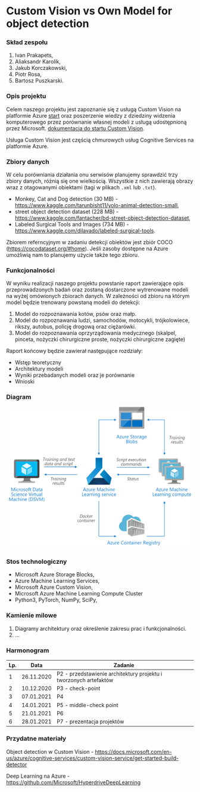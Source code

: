# Custom Vision vs Own Model for object detection

### Skład zespołu
1. Ivan Prakapets,
2. Aliaksandr Karolik,
3. Jakub Korczakowski,
4. Piotr Rosa,
5. Bartosz Puszkarski.

### Opis projektu
Celem naszego projektu jest zapoznanie się z usługą Custom Vision na platformie Azure [start](https://azure.microsoft.com/en-us/services/cognitive-services/custom-vision-service/) oraz poszerzenie wiedzy z dziedziny widzenia komputerowego przez porównanie własnej modeli z usługą udostępnioną przez Microsoft. [dokumentacja do startu Custom Vision](https://docs.microsoft.com/en-us/azure/cognitive-services/custom-vision-service/getting-started-build-a-classifier).

Usługa Custom Vision jest częścią chmurowych usług Cognitive Services na platformie Azure.

### Zbiory danych

W celu porówniania działania onu serwisów planujemy sprawdzić trzy zbiory danych, różnią się one wielkością. Wszystkie z nich zawierają obrazy wraz z otagowanymi obiektami (tagi w plikach `.xml` lub `.txt`).

- Monkey, Cat and Dog detection (30 MB) - https://www.kaggle.com/tarunbisht11/yolo-animal-detection-small,
- street object detection dataset (228 MB) - https://www.kaggle.com/fantacher/bd-street-object-detection-dataset,
- Labeled Surgical Tools and Images (734 MB) - https://www.kaggle.com/dilavado/labeled-surgical-tools.

Zbiorem referncyjnym w zadaniu detekcji obiektów jest zbiór COCO (https://cocodataset.org/#home). Jeśli zasoby dostępne na Azure umożliwią nam to planujemy użycie także tego zbioru.

### Funkcjonalności
W  wyniku realizacji naszego projektu powstanie raport zawierające opis  przeprowadzonych badań oraz zostaną dostarczone wytrenowane modeli na wyżej omówionych zbiorach danych. W zależności od zbioru na którym model będzie trenowany powstaną modeli do detekcji:

1.  Model do rozpoznawania kotów, psów oraz małp. 
2.  Model do rozpoznawania ludzi, samochodów, motocykli, trójkolowiece, rikszy, autobus, policję drogową oraz ciężarówki.
3.  Model do rozpoznawania oprzyrządowania medycznego (skalpel, pinceta, nożyczki chirurgiczne proste, nożyczki chirurgiczne zagięte)

Raport końcowy będzie zawierał następujące rozdziały: 
 - Wstęp teoretyczny 
 - Architektury modeli 
 - Wyniki przebadanych modeli oraz je porównanie 
 - Wnioski 
### Diagram
![alt text](wykres.png "Design")


### Stos technologiczny
- Microsoft Azure Storage Blocks,
- Azure Machine Learning Services,
- Microsoft Azure Custom Vision,
- Microsoft Azure Machine Learning Compute Cluster
- Python3, PyTorch, NumPy, SciPy,


### Kamienie milowe
1. Diagramy architektury oraz określenie zakresu prac i funkcjonalności.
2. ...

### Harmonogram

| Lp. | Data | Zadanie | 
| -------- | ------------- | ------------------------------------------------- |
| 1        | 26.11.2020          | P2 - przedstawienie architektury projektu i tworzonych artefaktów                                |
| 2    | 10.12.2020 | P3 - check-point|                                                              |
| 3   | 07.01.2021 | P4 |
| 4   | 14.01.2021 | P5 - middle-check point |
| 5   | 21.01.2021 | P6 |
| 6   | 28.01.2021 | P7 - prezentacja projektów                                   |                                                              |




### Przydatne materiały

Object detection w Custom Vision - https://docs.microsoft.com/en-us/azure/cognitive-services/custom-vision-service/get-started-build-detector

Deep Learning na Azure - https://github.com/Microsoft/HyperdriveDeepLearning

